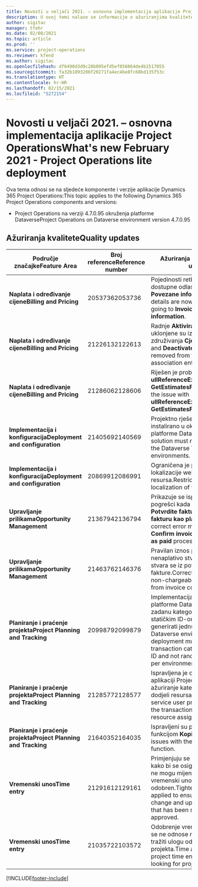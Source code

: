 ```yaml
---
title: Novosti u veljači 2021. – osnovna implementacija aplikacije Project Operations
description: U ovoj temi nalaze se informacije o ažuriranjima kvalitete dostupnim u izdanju osnovne implementacije aplikacije Project Operations za veljaču 2021.
author: sigitac
manager: tfehr
ms.date: 02/08/2021
ms.topic: article
ms.prod: ''
ms.service: project-operations
ms.reviewer: kfend
ms.author: sigitac
ms.openlocfilehash: df6490d3d9c28b095efd5ef856064de4b1517055
ms.sourcegitcommit: fa32b1893286f20271fa4ec4be8fc68bd135f53c
ms.translationtype: HT
ms.contentlocale: hr-HR
ms.lasthandoff: 02/15/2021
ms.locfileid: "5272154"
---
```

# <a name="whats-new-february-2021---project-operations-lite-deployment"></a><span data-ttu-id="27bec-103">Novosti u veljači 2021. – osnovna implementacija aplikacije Project Operations</span><span class="sxs-lookup"><span data-stu-id="27bec-103">What's new February 2021 - Project Operations lite deployment</span></span>

<span data-ttu-id="27bec-104">Ova tema odnosi se na sljedeće komponente i verzije aplikacije Dynamics 365 Project Operations:</span><span class="sxs-lookup"><span data-stu-id="27bec-104">This topic applies to the following Dynamics 365 Project Operations components and versions:</span></span>

  - <span data-ttu-id="27bec-105">Project Operations na verziji 4.7.0.95 okruženja platforme Dataverse</span><span class="sxs-lookup"><span data-stu-id="27bec-105">Project Operations on Dataverse environment version 4.7.0.95</span></span>

## <a name="quality-updates"></a><span data-ttu-id="27bec-106">Ažuriranja kvalitete</span><span class="sxs-lookup"><span data-stu-id="27bec-106">Quality updates</span></span>

| <span data-ttu-id="27bec-107">**Područje značajke**</span><span class="sxs-lookup"><span data-stu-id="27bec-107">**Feature Area**</span></span> | <span data-ttu-id="27bec-108">**Broj reference**</span><span class="sxs-lookup"><span data-stu-id="27bec-108">**Reference number**</span></span> | <span data-ttu-id="27bec-109">**Ažuriranja kvalitete**</span><span class="sxs-lookup"><span data-stu-id="27bec-109">**Quality update**</span></span> |
| --- | --- | --- |
| <span data-ttu-id="27bec-110">**Naplata i određivanje cijene**</span><span class="sxs-lookup"><span data-stu-id="27bec-110">**Billing and Pricing**</span></span> | <span data-ttu-id="27bec-111">2053736</span><span class="sxs-lookup"><span data-stu-id="27bec-111">2053736</span></span> | <span data-ttu-id="27bec-112">Pojedinosti retka fakture sada su dostupne odlaskom na **Faktura** > **Povezane informacije**.</span><span class="sxs-lookup"><span data-stu-id="27bec-112">Invoice line details are now accessible by going to **Invoice** > **Related information**.</span></span> |
| <span data-ttu-id="27bec-113">**Naplata i određivanje cijene**</span><span class="sxs-lookup"><span data-stu-id="27bec-113">**Billing and Pricing**</span></span> | <span data-ttu-id="27bec-114">2122613</span><span class="sxs-lookup"><span data-stu-id="27bec-114">2122613</span></span> | <span data-ttu-id="27bec-115">Radnje **Aktiviraj** i **Deaktiviraj** uklonjene su iz entiteta združivanja **Cjenik**.</span><span class="sxs-lookup"><span data-stu-id="27bec-115">The **Activate** and **Deactivate** actions were removed from the **Price List** association entities.</span></span> |
| <span data-ttu-id="27bec-116">**Naplata i određivanje cijene**</span><span class="sxs-lookup"><span data-stu-id="27bec-116">**Billing and Pricing**</span></span> | <span data-ttu-id="27bec-117">2128606</span><span class="sxs-lookup"><span data-stu-id="27bec-117">2128606</span></span> | <span data-ttu-id="27bec-118">Riješen je problem sa **ullReferenceException** u dodatku **GetEstimatesForProject**.</span><span class="sxs-lookup"><span data-stu-id="27bec-118">Resolved the issue with **ullReferenceException** in the **GetEstimatesForProject** plug-in.</span></span> |
| <span data-ttu-id="27bec-119">**Implementacija i konfiguracija**</span><span class="sxs-lookup"><span data-stu-id="27bec-119">**Deployment and configuration**</span></span> | <span data-ttu-id="27bec-120">2140569</span><span class="sxs-lookup"><span data-stu-id="27bec-120">2140569</span></span> | <span data-ttu-id="27bec-121">Projektno rješenje ne mora biti instalirano u okruženju Teams platforme Dataverse.</span><span class="sxs-lookup"><span data-stu-id="27bec-121">Project solution must not be installed in the Dataverse Teams environments.</span></span> |
| <span data-ttu-id="27bec-122">**Implementacija i konfiguracija**</span><span class="sxs-lookup"><span data-stu-id="27bec-122">**Deployment and configuration**</span></span> | <span data-ttu-id="27bec-123">2086991</span><span class="sxs-lookup"><span data-stu-id="27bec-123">2086991</span></span> | <span data-ttu-id="27bec-124">Ograničena je prilagodba lokalizacije web-resursa.</span><span class="sxs-lookup"><span data-stu-id="27bec-124">Restricted customizing localization of web resources.</span></span> |
| <span data-ttu-id="27bec-125">**Upravljanje prilikama**</span><span class="sxs-lookup"><span data-stu-id="27bec-125">**Opportunity Management**</span></span> | <span data-ttu-id="27bec-126">2136794</span><span class="sxs-lookup"><span data-stu-id="27bec-126">2136794</span></span> | <span data-ttu-id="27bec-127">Prikazuje se ispravna poruka o pogrešci kada ne uspije postupak **Potvrdite fakturu** ili **Označite fakturu kao plaćenu**.</span><span class="sxs-lookup"><span data-stu-id="27bec-127">Display correct error message when **Confirm invoice** or **Mark invoice as paid** process fails,</span></span> |
| <span data-ttu-id="27bec-128">**Upravljanje prilikama**</span><span class="sxs-lookup"><span data-stu-id="27bec-128">**Opportunity Management**</span></span> | <span data-ttu-id="27bec-129">2146376</span><span class="sxs-lookup"><span data-stu-id="27bec-129">2146376</span></span> | <span data-ttu-id="27bec-130">Pravilan iznos poreza u nenaplativo stvarnom podatku stvara se iz potvrde fakture.</span><span class="sxs-lookup"><span data-stu-id="27bec-130">Corrected tax amount in a non-chargeable actual is created from invoice confirmation.</span></span> |
| <span data-ttu-id="27bec-131">**Planiranje i praćenje projekta**</span><span class="sxs-lookup"><span data-stu-id="27bec-131">**Project Planning and Tracking**</span></span> | <span data-ttu-id="27bec-132">2099879</span><span class="sxs-lookup"><span data-stu-id="27bec-132">2099879</span></span> | <span data-ttu-id="27bec-133">Implementacija okruženja platforme Dataverse mora stvoriti zadanu kategoriju transakcije sa statičkim ID-om, a ne nasumično generirati jednu po okruženju.</span><span class="sxs-lookup"><span data-stu-id="27bec-133">The Dataverse environment deployment must create a default transaction category with a static ID and not randomly generate one per environment.</span></span> |
| <span data-ttu-id="27bec-134">**Planiranje i praćenje projekta**</span><span class="sxs-lookup"><span data-stu-id="27bec-134">**Project Planning and Tracking**</span></span> | <span data-ttu-id="27bec-135">2128577</span><span class="sxs-lookup"><span data-stu-id="27bec-135">2128577</span></span> | <span data-ttu-id="27bec-136">Ispravljena je ovlast korisnika u aplikaciji Project service za ažuriranje kategorije transakcije u dodjeli resursa.</span><span class="sxs-lookup"><span data-stu-id="27bec-136">Fixed the Project service user privileges to update the transaction category on a resource assignment.</span></span> |
| <span data-ttu-id="27bec-137">**Planiranje i praćenje projekta**</span><span class="sxs-lookup"><span data-stu-id="27bec-137">**Project Planning and Tracking**</span></span> | <span data-ttu-id="27bec-138">2164035</span><span class="sxs-lookup"><span data-stu-id="27bec-138">2164035</span></span> | <span data-ttu-id="27bec-139">Ispravljeni su problemi s funkcijom **Kopiraj projekt**.</span><span class="sxs-lookup"><span data-stu-id="27bec-139">Fixed issues with the **Copy Project** function.</span></span> |
| <span data-ttu-id="27bec-140">**Vremenski unos**</span><span class="sxs-lookup"><span data-stu-id="27bec-140">**Time entry**</span></span> | <span data-ttu-id="27bec-141">2129161</span><span class="sxs-lookup"><span data-stu-id="27bec-141">2129161</span></span> | <span data-ttu-id="27bec-142">Primjenjuju se stroža ograničenja kako bi se osiguralo da korisnici ne mogu mijenjati i ažurirati vremenski unos koji je poslan ili odobren.</span><span class="sxs-lookup"><span data-stu-id="27bec-142">Tighter restrictions are applied to ensure users can't change and update a time entry that has been submitted or approved.</span></span> |
| <span data-ttu-id="27bec-143">**Vremenski unos**</span><span class="sxs-lookup"><span data-stu-id="27bec-143">**Time entry**</span></span> | <span data-ttu-id="27bec-144">2103572</span><span class="sxs-lookup"><span data-stu-id="27bec-144">2103572</span></span> | <span data-ttu-id="27bec-145">Odobrenje vremena za unose koji se ne odnose na projekt ne smije tražiti ulogu odobravatelja projekta.</span><span class="sxs-lookup"><span data-stu-id="27bec-145">Time approval for non-project time entries must not be looking for project approver role.</span></span> |


[!INCLUDE[footer-include](../../includes/footer-banner.md)]